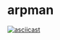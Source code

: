 arpman
======
[![asciicast](https://asciinema.org/a/bzUlttDt3N1s5jQm6tteKskO5.png)](https://asciinema.org/a/bzUlttDt3N1s5jQm6tteKskO5)
